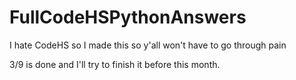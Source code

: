 # FullCodeHSPythonAnswers
I hate CodeHS so I made this so y'all won't have to go through pain

3/9 is done and I'll try to finish it before this month.
